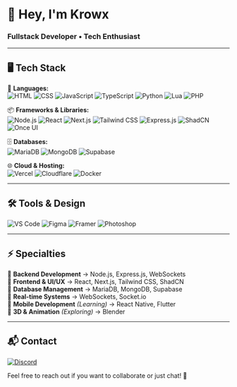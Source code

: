 # 👋 Hey, I'm Krowx  
### Fullstack Developer • Tech Enthusiast  

---

## 🖥️ Tech Stack  
🚀 **Languages:**  
![HTML](https://img.shields.io/badge/HTML5-000000?style=for-the-badge&logo=html5&logoColor=6A0DAD)  ![CSS](https://img.shields.io/badge/CSS3-000000?style=for-the-badge&logo=css3&logoColor=6A0DAD)  ![JavaScript](https://img.shields.io/badge/JavaScript-000000?style=for-the-badge&logo=javascript&logoColor=6A0DAD)  ![TypeScript](https://img.shields.io/badge/TypeScript-000000?style=for-the-badge&logo=typescript&logoColor=6A0DAD)  ![Python](https://img.shields.io/badge/Python-000000?style=for-the-badge&logo=python&logoColor=6A0DAD)  ![Lua](https://img.shields.io/badge/Lua-000000?style=for-the-badge&logo=lua&logoColor=6A0DAD)  ![PHP](https://img.shields.io/badge/PHP-000000?style=for-the-badge&logo=php&logoColor=6A0DAD)  

📦 **Frameworks & Libraries:**  
![Node.js](https://img.shields.io/badge/Node.js-000000?style=for-the-badge&logo=nodedotjs&logoColor=6A0DAD)  ![React](https://img.shields.io/badge/React-000000?style=for-the-badge&logo=react&logoColor=6A0DAD)  ![Next.js](https://img.shields.io/badge/Next.js-000000?style=for-the-badge&logo=nextdotjs&logoColor=6A0DAD)  ![Tailwind CSS](https://img.shields.io/badge/TailwindCSS-000000?style=for-the-badge&logo=tailwindcss&logoColor=6A0DAD)  ![Express.js](https://img.shields.io/badge/Express.js-000000?style=for-the-badge&logo=express&logoColor=6A0DAD)  ![ShadCN](https://img.shields.io/badge/ShadCN-000000?style=for-the-badge&logo=vercel&logoColor=6A0DAD)  ![Once UI](https://img.shields.io/badge/OnceUI-000000?style=for-the-badge&logo=react&logoColor=6A0DAD)  

🗄 **Databases:**  
![MariaDB](https://img.shields.io/badge/MariaDB-000000?style=for-the-badge&logo=mariadb&logoColor=6A0DAD)  ![MongoDB](https://img.shields.io/badge/MongoDB-000000?style=for-the-badge&logo=mongodb&logoColor=6A0DAD)  ![Supabase](https://img.shields.io/badge/Supabase-000000?style=for-the-badge&logo=supabase&logoColor=6A0DAD)  

🌐 **Cloud & Hosting:**  
![Vercel](https://img.shields.io/badge/Vercel-000000?style=for-the-badge&logo=vercel&logoColor=6A0DAD)  ![Cloudflare](https://img.shields.io/badge/Cloudflare-000000?style=for-the-badge&logo=cloudflare&logoColor=6A0DAD)  ![Docker](https://img.shields.io/badge/Docker-000000?style=for-the-badge&logo=docker&logoColor=6A0DAD)  

---

## 🛠️ Tools & Design  
![VS Code](https://img.shields.io/badge/VS%20Code-000000?style=for-the-badge&logo=visualstudiocode&logoColor=6A0DAD)  ![Figma](https://img.shields.io/badge/Figma-000000?style=for-the-badge&logo=figma&logoColor=6A0DAD)  ![Framer](https://img.shields.io/badge/Framer-000000?style=for-the-badge&logo=framer&logoColor=6A0DAD)  ![Photoshop](https://img.shields.io/badge/Photoshop-000000?style=for-the-badge&logo=adobephotoshop&logoColor=6A0DAD)  

---

## ⚡ Specialties  
🎯 **Backend Development** → Node.js, Express.js, WebSockets  
🎯 **Frontend & UI/UX** → React, Next.js, Tailwind CSS, ShadCN  
🎯 **Database Management** → MariaDB, MongoDB, Supabase  
🎯 **Real-time Systems** → WebSockets, Socket.io  
🎯 **Mobile Development** *(Learning)* → React Native, Flutter  
🎯 **3D & Animation** *(Exploring)* → Blender  

---

## 📬 Contact  
[![Discord](https://img.shields.io/badge/Discord-000000?style=for-the-badge&logo=discord&logoColor=6A0DAD)](https://discord.com/users/1103038390481465434)  

Feel free to reach out if you want to collaborate or just chat! 🚀
